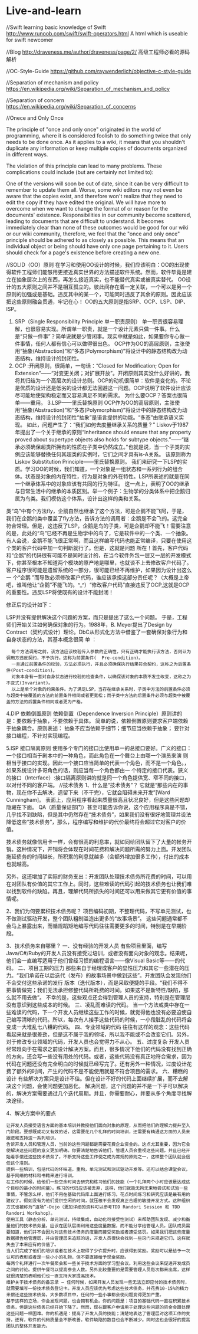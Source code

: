 # Live-and-learn

//Swift
  learning basic knowledge of Swift
  http://www.runoob.com/swift/swift-operators.html
  A html which is useable for swift newcomer
  
  
//Blog
  http://draveness.me/author/draveness/page/2/  高级工程师必看的源码解析
  
  
//OC-Style-Guide
  https://github.com/raywenderlich/objective-c-style-guide
  
  
//Separation of mechanism and policy
  https://en.wikipedia.org/wiki/Separation_of_mechanism_and_policy
  
  
//Separation of concern
https://en.wikipedia.org/wiki/Separation_of_concerns


//Onece and Only Once

  The principle of "once and only once" originated in the world of programming, where it is considered foolish to do something twice that only needs to be done once. As it applies to a wiki, it means that you shouldn't duplicate any information or keep multiple copies of documents organized in different ways.

  The violation of this principle can lead to many problems. These complications could include (but are certainly not limited to):

  One of the versions will soon be out of date, since it can be very difficult to remember to update them all. Worse, some wiki editors may not even be aware that the copies exist, and therefore won't realize that they need to edit the copy if they have edited the original.
  We will have more to overcome when we want to change the format of or reason for the documents' existence.
  Responsibilities in our community become scattered, leading to documents that are difficult to understand.
  It becomes immediately clear than none of these outcomes would be good for our wiki or our wiki community, therefore, we feel that the "once and only once" principle should be adhered to as closely as possible. This means that an individual   object or being should have only one page pertaining to it. Users should check for a page's existence before creating a   new one.


//SOLID（OO）原则
  在学习和使用OO设计的时候，我们应该明白：OO的出现使得软件工程师们能够用更接近真实世界的方法描述软件系统。然而，软件毕竟是建立在抽象层次上的东西，再怎么接近真实，也不能替代真实或被真实替代。 
  OO设计的五大原则之间并不是相互孤立的。彼此间存在着一定关联，一个可以是另一个原则的加强或是基础。违反其中的某一个，可能同时违反了其余的原则。因此应该把这些原则融会贯通，牢记在心！ 
  OO的五大原则是指SRP、OCP、LSP、DIP、ISP。 
  1. SRP（Single Responsibility Principle 单一职责原则） 
  单一职责很容易理解，也很容易实现。所谓单一职责，就是一个设计元素只做一件事。什么是“只做一件事”？简单说就是少管闲事。现实中就是如此，如果要你专心做一件事情，任何人都有信心可以做得很出色。 
  OCP作为OO的高层原则，主张使用“抽象(Abstraction)”和“多态(Polymorphism)”将设计中的静态结构改为动态结构，维持设计的封闭性。 
  2. OCP :开闭原则，很简单，一句话：“Closed for Modification; Open for   Extension”——“对变更关闭；对扩展开放”。开闭原则其实没什么好讲的，我将其归结为一个高层次的设计总则。OCP的动机很简单：软件是变化的。不论是优质的设计还是低劣的设计都无法回避这一问题。OCP说明了软件设计应该尽可能地使架构稳定而又容易满足不同的需求。   为什么要OCP？答案也很简单——重用。 
  3.LSP——里氏替换原则 
  OCP作为OO的高层原则，主张使用“抽象(Abstraction)”和“多态(Polymorphism)”将设计中的静态结构改为动态结构，维持设计的封闭性“抽象”是语言提供的功能。“多态”由继承语义实现。 如此，问题产生了：“我们如何去度量继承关系的质量？” 
  Liskov于1987年提出了一个关于继承的原则“Inheritance should ensure that any property proved about supertype objects also   holds for subtype objects.”——“继承必须确保超类所拥有的性质在子类中仍然成立。”也就是说，当一个子类的实例应该能够替换任何其超类的实例时，它们之间才具有is-A关系。 
  该原则称为Liskov Substitution Principle——里氏替换原则。 
  我们来研究一下LSP的实质。学习OO的时候，我们知道，一个对象是一组状态和一系列行为的组合体。状态是对象的内在特性，行为是对象的外在特性。LSP所表述的就是在同一个继承体系中的对象应该有共同的行为特征。 
  这一点上，表明了OO的继承与日常生活中的继承的本质区别。举一个例子：生物学的分类体系中把企鹅归属为鸟类。我们模仿这个体系，设计出这样的类和关系。 
  
  
  类“鸟”中有个方法fly，企鹅自然也继承了这个方法，可是企鹅不能飞阿，于是，我们在企鹅的类中覆盖了fly方法，告诉方法的调用者：企鹅是不会飞的。这完全符合常理。但是，这违反了LSP，企鹅是鸟的子类，可是企鹅却不能飞！需要注意的是，此处的“鸟”已经不再是生物学中的鸟了，它是软件中的一个类、一个抽象。 
  有人会说，企鹅不能飞很正常啊，而且这样编写代码也能正常编译，只要在使用这个类的客户代码中加一句判断就行了。但是，这就是问题 所在！首先，客户代码和“企鹅”的代码很有可能不是同时设计的，在当今软件外包一层又一层的开发模式下，你甚至根本不知道两个模块的原产地是哪里，也就谈不上去修改客户代码了。客户程序很可能是遗留系统的一部分，很可能已经不再维护，如果因为设计出这么一 个“企鹅  ”而导致必须修改客户代码，谁应该承担这部分责任呢？（大概是上帝吧，谁叫他让“企鹅”不能飞的。^_^）“修改客户代码”直接违反了OCP,这就是OCP的重要性。违反LSP将使既有的设计不能封闭！ 
  
  修正后的设计如下： 
  
  LSP并没有提供解决这个问题的方案，而只是提出了这么一个问题。 于是，工程师们开始关注如何确保对象的行为。1988年，B.   Meyer提出了Design by Contract（契约式设计）理论。DbC从形式化方法中借鉴了一套确保对象行为和自身状态的方法，其基本概念很简 单 ： 
  
      每个方法调用之前，该方法应该校验传入参数的正确性，只有正确才能执行该方法，否则认为调用方违反契约，不予执行。这称为前置条件(  Pre-condition)。 
      一旦通过前置条件的校验，方法必须执行，并且必须确保执行结果符合契约，这称之为后置条件(Post-condition)。 
      对象本身有一套对自身状态进行校验的检查条件，以确保该对象的本质不发生改变，这称之为不变式(Invariant)。 
      以上是单个对象的约束条件。为了满足LSP，当存在继承关系时，子类中方法的前置条件必须与超类中被覆盖的方法的前置条件相同或者更宽松；而子类中方法的后置条件必须与超类中被覆盖的方法的后置条件相同或者更为严格。 
  
  4.DIP 依赖倒置原则 
  依赖倒置（Dependence Inversion Principle）原则讲的是：要依赖于抽象，不要依赖于具体。 
  简单的说，依赖倒置原则要求客户端依赖于抽象耦合。原则表述： 
  抽象不应当依赖于细节；细节应当依赖于抽象； 
  要针对接口编程，不针对实现编程。 
  
  5.ISP 接口隔离原则 
  使用多个专门的接口比使用单一的总接口要好。广义的接口：一个接口相当于剧本中的一种角色，而此角色在一个舞台上由哪一个演员来演  则相当于接口的实现。因此一个接口应当简单的代表一个角色，而不是一个角色。，如果系统设计多哥角色的话，则应当每一个角色都由一  个特定的接口代表。狭义的接口（Interface）:接口隔离原则讲的就是同一个角色提供宽、窄不同的接口，以对付不同的客户端。
//技术债务
1、什么是“技术债务”？
  它就是“那些内在的事物，现在你不去解决，遗留下来（不干完），它就会阻碍未来开发”[Ward Cunningham]。   表面上，应用程序看起来质量很高且状况良好，但是这些问题却隐藏在下面。   QA（质量保证部门）甚至可能告诉你说，这个应用程序真是不错，几乎找不到缺陷，但是其中仍然存在“技术债务”，如果我们没有很好地管理并设法降低这些“技术债务”，那么，程序编写和维护的代价最终将会超过它对客户的价值。
  
  技术债务就像信用卡一样，会有很高的利息率，就如同给团队留下了大量的帐务开销。这种情况下，开销将会体现在时间花费和解决问题所需的努力上面。开发团队拖延债务的时间越长，所积累的利息就越多（会额外增加很多工作），付出的成本也就越高。
  
  另外，这还增加了实际的财务支出：开发团队处理技术债务所花费的时间，可以用在对团队有价值的其它工作上。同时，这些难读的代码引起的技术债务也让我们难以找到软件的缺陷。再且，理解代码所损失的时间还可以用来做其它更有价值的事情呢。

2、我们为何要累积技术债务呢？
  项目编码初期，不整理代码，不写单元测试，也不做测试驱动开发，整个团队粗制滥造出更多的“故事场景”。 这些问题通常都不会马上暴露出来，而循规蹈矩地编写代码往往需要更多的时间，特别是在早期阶段。

3、技术债务来自哪里？
  一、没有经验的开发人员 
      有些项目里面，编写Java/C#/Ruby的开发人员没有接受过培训，或者没有面向对象的观念。结果呢，他们会一直编写适用于他们曾经习惯的编程语言——像Visual Basic等——的代码。
  二、项目工期的压力 
      那些来自于经理或客户的显性压力和其它一些潜在的压力。“我们承诺在以后迭代（发布）的故事场景中做到这些”。开发团队会发现他们不会交付这些承诺的发行 版本（迭代版本），而是采取便捷的手段。“我们不得不把事情做完；我们无法承担修整代码所耗费的时间。如果这不是新特性/缺陷，那么就不用去做”。 不幸的是，这些观点还会得到管理人员的支持，特别是在管理层没有意识到这些成本的时候。
  三、凌乱而难读的代码。
      当一个方法或类中存在一些难读的代码，下一个开发人员继续这些工作的时候，就觉得他也没有必要迫使自己编写清晰的代码。所以，每次有人接手这些代码的时候，一小段脏乱的代码将会变成一大堆乱七八糟的代码。
  四、专业领域的代码
      往往有这样的观念：这些代码看起来就是很差劲，但是这不属于我的领域，所以我不能或不会改变它们。另外，对于修改专业领域的代码，开发人员也会觉得力不从心。
  五、过度复杂 
      开发人员经常趋向于在需求之前设计解决方案。而且，很多情况下他们的代码没有找到正确的方向，还会写一些没有用处的代码。或者，这些代码没有真正地符合需求，因为代码在问题还没有完全明白的时候就已经写完了。还有另外一种情况，过度设计花费了额外的时间，产生的代码不是不能使用就是不符合项目的需求。
  六、糟糕的设计
      有些解决方案只是设计不佳。但在设计不好的代码上面继续扩展，而不去解决这个问题，会使问题更加恶化。
      解决问题，这个问题的并不是一下子可以解决的，解决方案需要通过几个迭代周期。并且，你需要耐心，并要从多个角度寻找解决途径。

4、解决方案中的要点

    让开发人员接受语言方面的基本培训并教授他们面向对象的原理，从而把他们的理解力提升至入门阶段。要想既成功又有效的话，这需要花几个礼拜的时间培训，还需要有精通这方面的人员来跟进和支持这一系列培训。
    告诉开发人员和管理人员，当前的这些问题都是需要花费企业资金的。这点尤其重要，因为它会使解决这些问题的意义更加明确。你要清楚地告诉他们，管理人员会重视这些问题，并且已经开始着手偿还这些技术债务了。不断支持这些工作使之成为常规的原则之一，这样整个团队就会信任这个准则。
    提供一些培训，包括代码的坏味道，重构，单元测试和测试驱动开发等。还可以结合课堂会议，基于网络的材料和书籍来进行培训。
    在工作的时候，给他们一些空余时间去研究和练习他们的技能（一个礼拜两个小时应该是达成这个目标的最小的时间量）。练习的代码应该被丢弃，这样，他们就能无拘无束地尝试和试验一些事情，不管怎么样，他们不用在基础代码库上面进行练习。花点时间练习和研究应该是最有用的建议了。假如没有为他们提供空闲的时间，就压根不会发现真正合理的敏捷开发方式。这种组织方式也被称为“道场”-Dojo（更加详细的资料可以参考TDD Randori Session 和 TDD Randori Workshop）。
    使用工具（静态分析，单元测试，持续集成，自动化可接受性测试）来帮助团队发现、减少和衡量他们的技术债务量。应该在团队层面利用这些度量数据，而不能分享给管理人员。团队成员需要知道，他们并不会因为对这些技术债务的度量而接受奖励或者遭受惩罚。如果我们把这些度量数据报告给管理层，并由管理层来追踪的话，开发人员很快会找到一些窍门来规避它们，这样就失去了本来应有的价值了。
    当人们完成了他们的培训或者在技术上取得了少许提升时，应该得到奖励。奖励可以是给予一次认可的表彰或者是一些小小的礼物，但不要直接给予现金奖励。
    每两个礼拜进行一次午餐聚会和一些关于技术方面的学习型会议。利用这些会议来促进开发成员之间的讨论。提供午餐可以提高参会人数。另外比较重要的是需要管理人员每次都来出席，这样就很清楚的表明他们也一直支持大家提高技术。
    维护关于技术债务的备忘录 – 任何时候，如果开发人员发现一些无法立即应付的技术债务时，就需要填写一份技术债务登记卡。开发人员应该优先考虑这些技术债务，并花费10-15%的精力来偿还这些技术债务。大多数项目中，任何的一些小事都会使问题变得更加严重。
    基于这样的立场，你会发现问题，也会拥有机会。你的问题是：项目的基础代码一直在积累技术债务，但是这些债务已经开始下降了。然而，现在跟客户申请用于处理这些问题的资金会跟处理这些问题一样困难。你的机遇是：提高了开发人员的技能；清楚地表达了管理层对这项工作的支持，还有，软件的代码质量会不断改善，软件缺陷的数目也会不断减少。同时这也会很好的提高团队的整体开发能力。
